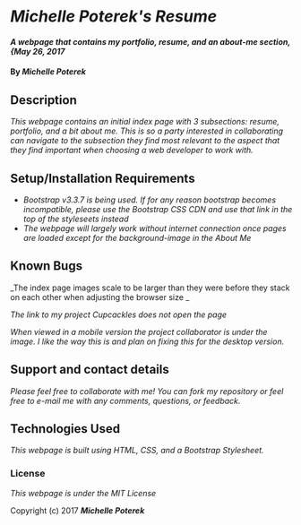 # _Michelle Poterek's Resume_

#### _A webpage that contains my portfolio, resume, and an about-me section, {May 26, 2017_

#### By _**Michelle Poterek**_

## Description

_This webpage contains an initial index page with 3 subsections: resume, portfolio, and a bit about me. This is so a party interested in collaborating can navigate to the subsection they find most relevant to the aspect that they find important when choosing a web developer to work with._

## Setup/Installation Requirements

* _Bootstrap v3.3.7 is being used. If for any reason bootstrap becomes incompatible, please use the Bootstrap CSS CDN and use that link in the top of the styleseets instead_
* _The webpage will largely work without internet connection once pages are loaded except for the background-image in the About Me_


## Known Bugs

_The index page images scale to be larger than they were before they stack on each other when adjusting the browser size _

_The link to my project Cupcackles does not open the page_

_When viewed in a mobile version the project collaborator is under the image. I like the way this is and plan on fixing this for the desktop version._

## Support and contact details

_Please feel free to collaborate with me! You can fork my repository or feel free to e-mail me with any comments, questions, or feedback._

## Technologies Used

_This webpage is built using HTML, CSS, and a Bootstrap Stylesheet._

### License

*This webpage is under the MIT License*

Copyright (c) 2017 **_Michelle Poterek_**
